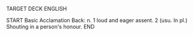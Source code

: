 TARGET DECK
ENGLISH

START
Basic
Acclamation
Back: n. 1 loud and eager assent. 2 (usu. In pl.) Shouting in a person's honour.
END
